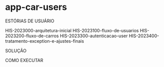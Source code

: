 # app-car-users


ESTÓRIAS DE USUÁRIO 

HIS-2023000-arquitetura-inicial
HIS-2023100-fluxo-de-usuarios
HIS-2023200-fluxo-de-carros
HIS-2023300-autenticacao-user
HIS-2023400-tratamento-exception-e-ajustes-finais

SOLUÇÃO



COMO EXECUTAR
